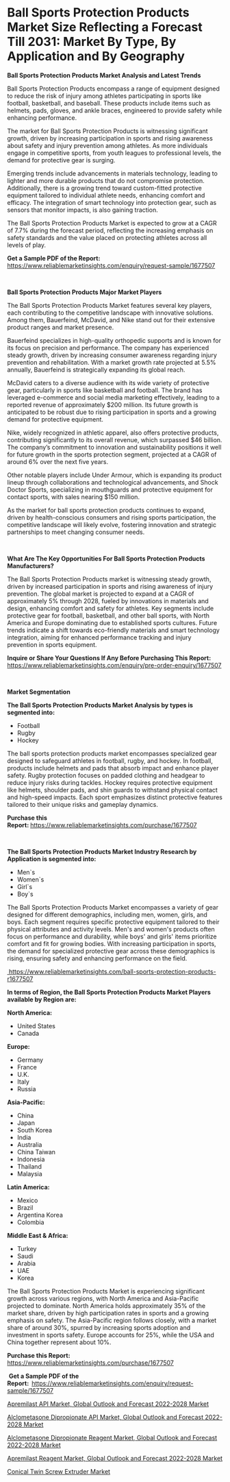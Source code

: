 <p><h1>Ball Sports Protection Products Market Size Reflecting a Forecast Till 2031: Market By Type, By Application and By Geography</h1></p><p><strong>Ball Sports Protection Products Market Analysis and Latest Trends</strong></p>
<p><p>Ball Sports Protection Products encompass a range of equipment designed to reduce the risk of injury among athletes participating in sports like football, basketball, and baseball. These products include items such as helmets, pads, gloves, and ankle braces, engineered to provide safety while enhancing performance.</p><p>The market for Ball Sports Protection Products is witnessing significant growth, driven by increasing participation in sports and rising awareness about safety and injury prevention among athletes. As more individuals engage in competitive sports, from youth leagues to professional levels, the demand for protective gear is surging. </p><p>Emerging trends include advancements in materials technology, leading to lighter and more durable products that do not compromise protection. Additionally, there is a growing trend toward custom-fitted protective equipment tailored to individual athlete needs, enhancing comfort and efficacy. The integration of smart technology into protection gear, such as sensors that monitor impacts, is also gaining traction. </p><p>The Ball Sports Protection Products Market is expected to grow at a CAGR of 7.7% during the forecast period, reflecting the increasing emphasis on safety standards and the value placed on protecting athletes across all levels of play.</p></p>
<p><strong>Get a Sample PDF of the Report:&nbsp;</strong> <a href="https://www.reliablemarketinsights.com/enquiry/request-sample/1677507?utm_campaign=1589&utm_medium=2&utm_source=Github&utm_content=ia&utm_term=14102024&utm_id=ball-sports-protection-products">https://www.reliablemarketinsights.com/enquiry/request-sample/1677507</a></p>
<p>&nbsp;</p>
<p><strong>Ball Sports Protection Products Major Market Players</strong></p>
<p><p>The Ball Sports Protection Products Market features several key players, each contributing to the competitive landscape with innovative solutions. Among them, Bauerfeind, McDavid, and Nike stand out for their extensive product ranges and market presence.</p><p>Bauerfeind specializes in high-quality orthopedic supports and is known for its focus on precision and performance. The company has experienced steady growth, driven by increasing consumer awareness regarding injury prevention and rehabilitation. With a market growth rate projected at 5.5% annually, Bauerfeind is strategically expanding its global reach.</p><p>McDavid caters to a diverse audience with its wide variety of protective gear, particularly in sports like basketball and football. The brand has leveraged e-commerce and social media marketing effectively, leading to a reported revenue of approximately $200 million. Its future growth is anticipated to be robust due to rising participation in sports and a growing demand for protective equipment.</p><p>Nike, widely recognized in athletic apparel, also offers protective products, contributing significantly to its overall revenue, which surpassed $46 billion. The company’s commitment to innovation and sustainability positions it well for future growth in the sports protection segment, projected at a CAGR of around 6% over the next five years.</p><p>Other notable players include Under Armour, which is expanding its product lineup through collaborations and technological advancements, and Shock Doctor Sports, specializing in mouthguards and protective equipment for contact sports, with sales nearing $150 million.</p><p>As the market for ball sports protection products continues to expand, driven by health-conscious consumers and rising sports participation, the competitive landscape will likely evolve, fostering innovation and strategic partnerships to meet changing consumer needs.</p></p>
<p>&nbsp;</p>
<p><strong>What Are The Key Opportunities For Ball Sports Protection Products Manufacturers?</strong></p>
<p><p>The Ball Sports Protection Products market is witnessing steady growth, driven by increased participation in sports and rising awareness of injury prevention. The global market is projected to expand at a CAGR of approximately 5% through 2028, fueled by innovations in materials and design, enhancing comfort and safety for athletes. Key segments include protective gear for football, basketball, and other ball sports, with North America and Europe dominating due to established sports cultures. Future trends indicate a shift towards eco-friendly materials and smart technology integration, aiming for enhanced performance tracking and injury prevention in sports equipment.</p></p>
<p><strong>Inquire or Share Your Questions If Any Before Purchasing This Report:</strong> <a href="https://www.reliablemarketinsights.com/enquiry/pre-order-enquiry/1677507?utm_campaign=1589&utm_medium=2&utm_source=Github&utm_content=ia&utm_term=14102024&utm_id=ball-sports-protection-products">https://www.reliablemarketinsights.com/enquiry/pre-order-enquiry/1677507</a></p>
<p>&nbsp;</p>
<p><strong>Market Segmentation</strong></p>
<p><strong>The Ball Sports Protection Products Market Analysis by types is segmented into:</strong></p>
<p><ul><li>Football</li><li>Rugby</li><li>Hockey</li></ul></p>
<p><p>The ball sports protection products market encompasses specialized gear designed to safeguard athletes in football, rugby, and hockey. In football, products include helmets and pads that absorb impact and enhance player safety. Rugby protection focuses on padded clothing and headgear to reduce injury risks during tackles. Hockey requires protective equipment like helmets, shoulder pads, and shin guards to withstand physical contact and high-speed impacts. Each sport emphasizes distinct protective features tailored to their unique risks and gameplay dynamics.</p></p>
<p><strong>Purchase this Report:&nbsp;</strong><a href="https://www.reliablemarketinsights.com/purchase/1677507?utm_campaign=1589&utm_medium=2&utm_source=Github&utm_content=ia&utm_term=14102024&utm_id=ball-sports-protection-products">https://www.reliablemarketinsights.com/purchase/1677507</a></p>
<p>&nbsp;</p>
<p><strong>The Ball Sports Protection Products Market Industry Research by Application is segmented into:</strong></p>
<p><ul><li>Men`s</li><li>Women`s</li><li>Girl`s</li><li>Boy`s</li></ul></p>
<p><p>The Ball Sports Protection Products Market encompasses a variety of gear designed for different demographics, including men, women, girls, and boys. Each segment requires specific protective equipment tailored to their physical attributes and activity levels. Men's and women's products often focus on performance and durability, while boys' and girls' items prioritize comfort and fit for growing bodies. With increasing participation in sports, the demand for specialized protective gear across these demographics is rising, ensuring safety and enhancing performance on the field.</p></p>
<p><a href="https://www.reliablemarketinsights.com/ball-sports-protection-products-r1677507?utm_campaign=1589&utm_medium=2&utm_source=Github&utm_content=ia&utm_term=14102024&utm_id=ball-sports-protection-products">&nbsp;https://www.reliablemarketinsights.com/ball-sports-protection-products-r1677507</a></p>
<p><strong>In terms of Region, the Ball Sports Protection Products Market Players available by Region are:</strong></p>
<p>
    <p> <strong> North America: </strong>
        <ul>
            <li>United States</li>
            <li>Canada</li>
        </ul>
        </p> 
    <p> <strong> Europe: </strong>
        <ul>
            <li>Germany</li>
            <li>France</li>
            <li>U.K.</li>
            <li>Italy</li>
            <li>Russia</li>
        </ul>
        </p> 
    <p> <strong> Asia-Pacific: </strong>
        <ul>
            <li>China</li>
            <li>Japan</li>
            <li>South Korea</li>
            <li>India</li>
            <li>Australia</li>
            <li>China Taiwan</li>
            <li>Indonesia</li>
            <li>Thailand</li>
            <li>Malaysia</li>
        </ul>
        </p> 
    <p> <strong> Latin America: </strong>
        <ul>
            <li>Mexico</li>
            <li>Brazil</li>
            <li>Argentina Korea</li>
            <li>Colombia</li>
        </ul>
        </p> 
    <p> <strong> Middle East & Africa: </strong>
        <ul>
            <li>Turkey</li>
            <li>Saudi</li>
            <li>Arabia</li>
            <li>UAE</li>
            <li>Korea</li>
        </ul>
    </p>
    </p>
<p><p>The Ball Sports Protection Products Market is experiencing significant growth across various regions, with North America and Asia-Pacific projected to dominate. North America holds approximately 35% of the market share, driven by high participation rates in sports and a growing emphasis on safety. The Asia-Pacific region follows closely, with a market share of around 30%, spurred by increasing sports adoption and investment in sports safety. Europe accounts for 25%, while the USA and China together represent about 10%.</p></p>
<p><strong>Purchase this Report: </strong><a href="https://www.reliablemarketinsights.com/purchase/1677507?utm_campaign=1589&utm_medium=2&utm_source=Github&utm_content=ia&utm_term=14102024&utm_id=ball-sports-protection-products">https://www.reliablemarketinsights.com/purchase/1677507</a></p>
<p>&nbsp;<strong>Get a Sample PDF of the Report:&nbsp;&nbsp;</strong><a href="https://www.reliablemarketinsights.com/enquiry/request-sample/1677507?utm_campaign=1589&utm_medium=2&utm_source=Github&utm_content=ia&utm_term=14102024&utm_id=ball-sports-protection-products">https://www.reliablemarketinsights.com/enquiry/request-sample/1677507</a></p>
<p><strong></strong></p>
<p><p><a href="https://www.linkedin.com/pulse/global-apremilast-api-market-outlook-forecast-2022-2028-industry-0i3vf?utm_campaign=1589&utm_medium=2&utm_source=Github&utm_content=ia&utm_term=14102024&utm_id=ball-sports-protection-products">Apremilast API Market, Global Outlook and Forecast 2022-2028 Market</a></p><p><a href="https://www.linkedin.com/pulse/regulatory-landscape-its-influence-global-alclometasone-dipropionate-53yle?utm_campaign=1589&utm_medium=2&utm_source=Github&utm_content=ia&utm_term=14102024&utm_id=ball-sports-protection-products">Alclometasone Dipropionate API Market, Global Outlook and Forecast 2022-2028 Market</a></p><p><a href="https://www.linkedin.com/pulse/digital-transformation-alclometasone-dipropionate-reagent-market-36xke?utm_campaign=1589&utm_medium=2&utm_source=Github&utm_content=ia&utm_term=14102024&utm_id=ball-sports-protection-products">Alclometasone Dipropionate Reagent Market, Global Outlook and Forecast 2022-2028 Market</a></p><p><a href="https://www.linkedin.com/pulse/apremilast-reagent-market-global-outlook-forecast-2022-2028-h14of?utm_campaign=1589&utm_medium=2&utm_source=Github&utm_content=ia&utm_term=14102024&utm_id=ball-sports-protection-products">Apremilast Reagent Market, Global Outlook and Forecast 2022-2028 Market</a></p><p><a href="https://github.com/NarcisoFerry/Market-Research-Report-List-1/blob/main/conical-twin-screw-extruder-market.md?utm_campaign=1589&utm_medium=2&utm_source=Github&utm_content=ia&utm_term=14102024&utm_id=ball-sports-protection-products">Conical Twin Screw Extruder Market</a></p></p>